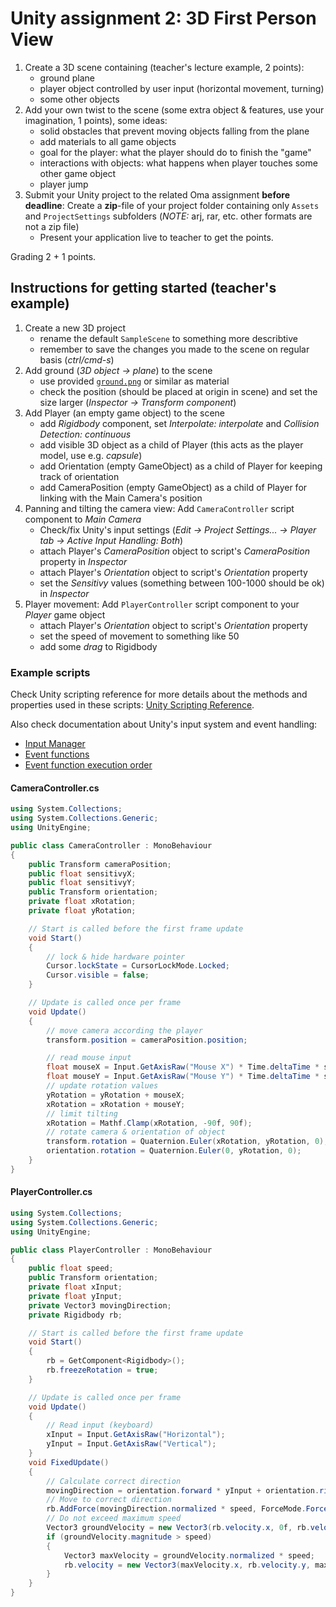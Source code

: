 # Unity assignment 2: 3D First Person View

1. Create a 3D scene containing (teacher's lecture example, 2 points):
    - ground plane
    - player object controlled by user input (horizontal movement, turning)
    - some other objects
1. Add your own twist to the scene (some extra object & features, use your imagination, 1 points), some ideas:
    - solid obstacles that prevent moving objects falling from the plane
    - add materials to all game objects
    - goal for the player: what the player should do to finish the "game"
    - interactions with objects: what happens when player touches some other game object
    - player jump
1. Submit your Unity project to the related Oma assignment **before deadline**: Create a **zip**-file of your project folder containing only `Assets` and `ProjectSettings` subfolders (_NOTE:_ arj, rar, etc. other formats are not a zip file)
   - Present your application live to teacher to get the points.

Grading 2 + 1 points.

## Instructions for getting started (teacher's example)

1. Create a new 3D project
    - rename the default `SampleScene` to something more describtive
    - remember to save the changes you made to the scene on regular basis (_ctrl/cmd-s_)
1. Add ground (_3D object -> plane_) to the scene
    - use provided [`ground.png`](./assets/ground.png) or similar as material
    - check the position (should be placed at origin in scene) and set the size larger (_Inspector -> Transform component_)
1. Add Player (an empty game object) to the scene
    - add _Rigidbody_ component, set _Interpolate: interpolate_ and _Collision Detection: continuous_
    - add visible 3D object as a child of Player (this acts as the player model, use e.g. _capsule_)
    - add Orientation (empty GameObject) as a child of Player for keeping track of orientation
    - add CameraPosition (empty GameObject) as a child of Player for linking with the Main Camera's position
1. Panning and tilting the camera view: Add `CameraController` script component to _Main Camera_
    - Check/fix Unity's input settings (_Edit -> Project Settings... -> Player tab -> Active Input Handling: Both_)
    - attach Player's _CameraPosition_ object to script's _CameraPosition_ property in _Inspector_
    - attach Player's _Orientation_ object to script's _Orientation_ property
    - set the _Sensitivy_ values (something between 100-1000 should be ok) in _Inspector_
1. Player movement: Add `PlayerController` script component to your _Player_ game object
    - attach Player's _Orientation_ object to script's _Orientation_ property
    - set the speed of movement to something like 50
    - add some _drag_ to Rigidbody

### Example scripts

Check Unity scripting reference for more details about the methods and properties used in these scripts: [Unity Scripting Reference](https://docs.unity3d.com/ScriptReference/).

Also check documentation about Unity's input system and event handling:

- [Input Manager](https://docs.unity3d.com/Manual/class-InputManager.html)
- [Event functions](https://docs.unity3d.com/Documentation/Manual/event-functions.html)
- [Event function execution order](https://docs.unity3d.com/Manual/execution-order.html)

#### CameraController.cs

```csharp
using System.Collections;
using System.Collections.Generic;
using UnityEngine;

public class CameraController : MonoBehaviour
{
    public Transform cameraPosition;
    public float sensitivyX;
    public float sensitivyY;
    public Transform orientation;
    private float xRotation;
    private float yRotation;

    // Start is called before the first frame update
    void Start()
    {
        // lock & hide hardware pointer
        Cursor.lockState = CursorLockMode.Locked;
        Cursor.visible = false;
    }

    // Update is called once per frame
    void Update()
    {
        // move camera according the player
        transform.position = cameraPosition.position;

        // read mouse input
        float mouseX = Input.GetAxisRaw("Mouse X") * Time.deltaTime * sensitivyX;
        float mouseY = Input.GetAxisRaw("Mouse Y") * Time.deltaTime * sensitivyY;
        // update rotation values
        yRotation = yRotation + mouseX;
        xRotation = xRotation + mouseY;
        // limit tilting
        xRotation = Mathf.Clamp(xRotation, -90f, 90f);
        // rotate camera & orientation of object
        transform.rotation = Quaternion.Euler(xRotation, yRotation, 0);
        orientation.rotation = Quaternion.Euler(0, yRotation, 0);
    }
}
```

#### PlayerController.cs

```csharp
using System.Collections;
using System.Collections.Generic;
using UnityEngine;

public class PlayerController : MonoBehaviour
{
    public float speed;
    public Transform orientation;
    private float xInput;
    private float yInput;
    private Vector3 movingDirection;
    private Rigidbody rb;

    // Start is called before the first frame update
    void Start()
    {
        rb = GetComponent<Rigidbody>();
        rb.freezeRotation = true;
    }

    // Update is called once per frame
    void Update()
    {
        // Read input (keyboard)
        xInput = Input.GetAxisRaw("Horizontal");
        yInput = Input.GetAxisRaw("Vertical");
    }
    void FixedUpdate()
    {
        // Calculate correct direction
        movingDirection = orientation.forward * yInput + orientation.right * xInput;
        // Move to correct direction
        rb.AddForce(movingDirection.normalized * speed, ForceMode.Force);
        // Do not exceed maximum speed
        Vector3 groundVelocity = new Vector3(rb.velocity.x, 0f, rb.velocity.z);
        if (groundVelocity.magnitude > speed)
        {
            Vector3 maxVelocity = groundVelocity.normalized * speed;
            rb.velocity = new Vector3(maxVelocity.x, rb.velocity.y, maxVelocity.z);
        }
    }
}
```
